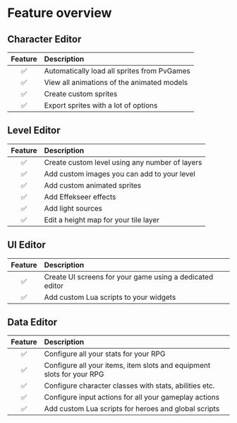 # Feature overview

## Character Editor

| Feature           | Description |
| :----------------: | :------ |
| ✅ | Automatically load all sprites from PvGames |
| ✅ | View all animations of the animated models |
| ✅ | Create custom sprites |
| ✅ | Export sprites with a lot of options |## Character Editor


## Level Editor

| Feature           | Description |
| :----------------: | :------ |
| ✅ | Create custom level using any number of layers |
| ✅ | Add custom images you can add to your level |
| ✅ | Add custom animated sprites |
| ✅ | Add Effekseer effects |
| ✅ | Add light sources |
| ✅ | Edit a height map for your tile layer |

## UI Editor

| Feature           | Description |
| :----------------: | :------ |
| ✅ | Create UI screens for your game using a dedicated editor |
| ✅ | Add custom Lua scripts to your widgets |

## Data Editor

| Feature           | Description |
| :----------------: | :------ |
| ✅ | Configure all your stats for your RPG |
| ✅ | Configure all your items, item slots and equipment slots for your RPG |
| ✅ | Configure character classes with stats, abilities etc. |
| ✅ | Configure input actions for all your gameplay actions |
| ✅ | Add custom Lua scripts for heroes and global scripts |